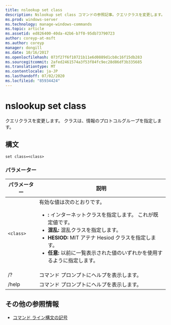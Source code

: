 ```yaml
---
title: nslookup set class
description: Nslookup set class コマンドの参照記事。クエリクラスを変更します。
ms.prod: windows-server
ms.technology: manage-windows-commands
ms.topic: article
ms.assetid: ed826400-40da-42b6-b7f0-95db73790723
author: coreyp-at-msft
ms.author: coreyp
manager: dongill
ms.date: 10/16/2017
ms.openlocfilehash: 073f27f6f10721b11e6d0889d1cb8c16f15db283
ms.sourcegitcommit: 2afed2461574a3f53f84fc9ec28d86df3b335685
ms.translationtype: MT
ms.contentlocale: ja-JP
ms.lasthandoff: 07/02/2020
ms.locfileid: "85934424"
---
```

# <a name="nslookup-set-class"></a>nslookup set class

クエリクラスを変更します。 クラスは、情報のプロトコルグループを指定します。

## <a name="syntax"></a>構文

```
set class=<class>
```

### <a name="parameters"></a>パラメーター

| パラメーター | 説明 |
| --------- | ----------- |
| `<class>` | 有効な値は次のとおりです。<ul><li>**:** インターネットクラスを指定します。 これが既定値です。</li><li>**混乱:** 混乱クラスを指定します。</li><li>**HESIOD:** MIT アテナ Hesiod クラスを指定します。</li><li>**任意:** 以前に一覧表示された値のいずれかを使用するように指定します。</li></ul> |
| /? | コマンド プロンプトにヘルプを表示します。 |
| /help | コマンド プロンプトにヘルプを表示します。 |

## <a name="additional-references"></a>その他の参照情報

- [コマンド ライン構文の記号](command-line-syntax-key.md)
